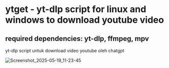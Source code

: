 # ytget - yt-dlp script for linux and windows to download youtube video
required dependencies: yt-dlp, ffmpeg, mpv
------------------------------------------
yt-dlp script untuk download video youtube oleh chatgpt

![Screenshot_2025-05-19_11-23-45](https://github.com/user-attachments/assets/a7a550ba-3d78-49b3-995c-f6f5203f5768)
